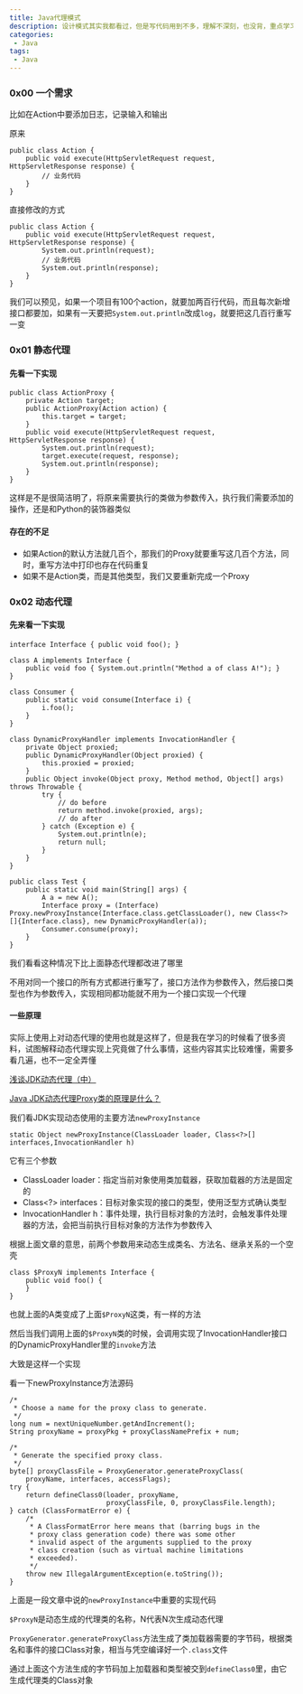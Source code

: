 ```yaml
---
title: Java代理模式
description: 设计模式其实我都看过，但是写代码用到不多，理解不深刻，也没背，重点学习一下Java代理模式，是因为Java动态代理在很多框架中用到，不学实在看不懂
categories:
 - Java
tags:
 - Java
---
```


### 0x00 一个需求
比如在Action中要添加日志，记录输入和输出

原来

```
public class Action {
    public void execute(HttpServletRequest request, HttpServletResponse response) {
        // 业务代码
    }
}
```

直接修改的方式

```
public class Action {
    public void execute(HttpServletRequest request, HttpServletResponse response) {
        System.out.println(request);
        // 业务代码
        System.out.println(response);
    }
}
```

我们可以预见，如果一个项目有100个action，就要加两百行代码，而且每次新增接口都要加，如果有一天要把`System.out.println`改成`log`，就要把这几百行重写一变

### 0x01 静态代理
#### 先看一下实现
```
public class ActionProxy {
    private Action target;
    public ActionProxy(Action action) {
        this.target = target;
    }
    public void execute(HttpServletRequest request, HttpServletResponse response) {
        System.out.println(request);
        target.execute(request, response);
        System.out.println(response);
    }
}
```

这样是不是很简洁明了，将原来需要执行的类做为参数传入，执行我们需要添加的操作，还是和Python的装饰器类似

#### 存在的不足
* 如果Action的默认方法就几百个，那我们的Proxy就要重写这几百个方法，同时，重写方法中打印也存在代码重复
* 如果不是Action类，而是其他类型，我们又要重新完成一个Proxy

### 0x02 动态代理
#### 先来看一下实现
```
interface Interface { public void foo(); }

class A implements Interface {
    public void foo { System.out.println("Method a of class A!"); }
}

class Consumer {
    public static void consume(Interface i) {
        i.foo();
    }
}

class DynamicProxyHandler implements InvocationHandler {
    private Object proxied;
    public DynamicProxyHandler(Object proxied) {
        this.proxied = proxied;
    }
    public Object invoke(Object proxy, Method method, Object[] args) throws Throwable {
        try {
            // do before
            return method.invoke(proxied, args);
            // do after
        } catch (Exception e) {
            System.out.println(e);
            return null;
        }
    }
}

public class Test {
    public static void main(String[] args) {
        A a = new A();
        Interface proxy = (Interface) Proxy.newProxyInstance(Interface.class.getClassLoader(), new Class<?>[]{Interface.class}, new DynamicProxyHandler(a));
        Consumer.consume(proxy);
    }
}
```

我们看看这种情况下比上面静态代理都改进了哪里

不用对同一个接口的所有方式都进行重写了，接口方法作为参数传入，然后接口类型也作为参数传入，实现相同都功能就不用为一个接口实现一个代理

#### 一些原理
实际上使用上对动态代理的使用也就是这样了，但是我在学习的时候看了很多资料，试图解释动态代理实现上究竟做了什么事情，这些内容其实比较难懂，需要多看几遍，也不一定全弄懂

[浅谈JDK动态代理（中）](https://zhuanlan.zhihu.com/p/62660956)

[Java JDK动态代理Proxy类的原理是什么？](https://www.zhihu.com/question/49337471/answer/115462314)

我们看JDK实现动态使用的主要方法`newProxyInstance`

```
static Object newProxyInstance(ClassLoader loader, Class<?>[] interfaces,InvocationHandler h)
```

它有三个参数

* ClassLoader loader：指定当前对象使用类加载器，获取加载器的方法是固定的
* Class<?> interfaces：目标对象实现的接口的类型，使用泛型方式确认类型
* InvocationHandler h：事件处理，执行目标对象的方法时，会触发事件处理器的方法，会把当前执行目标对象的方法作为参数传入

根据上面文章的意思，前两个参数用来动态生成类名、方法名、继承关系的一个空壳

```
class $ProxyN implements Interface {
    public void foo() {
    }
}
```

也就上面的A类变成了上面`$ProxyN`这类，有一样的方法

然后当我们调用上面的`$ProxyN`类的时候，会调用实现了InvocationHandler接口的DynamicProxyHandler里的`invoke`方法

大致是这样一个实现

看一下newProxyInstance方法源码

```
/*
 * Choose a name for the proxy class to generate.
 */
long num = nextUniqueNumber.getAndIncrement();
String proxyName = proxyPkg + proxyClassNamePrefix + num;

/*
 * Generate the specified proxy class.
 */
byte[] proxyClassFile = ProxyGenerator.generateProxyClass(
    proxyName, interfaces, accessFlags);
try {
    return defineClass0(loader, proxyName,
                        proxyClassFile, 0, proxyClassFile.length);
} catch (ClassFormatError e) {
    /*
     * A ClassFormatError here means that (barring bugs in the
     * proxy class generation code) there was some other
     * invalid aspect of the arguments supplied to the proxy
     * class creation (such as virtual machine limitations
     * exceeded).
     */
    throw new IllegalArgumentException(e.toString());
}
```

上面是一段文章中说的`newProxyInstance`中重要的实现代码

`$ProxyN`是动态生成的代理类的名称，N代表N次生成动态代理

`ProxyGenerator.generateProxyClass`方法生成了类加载器需要的字节码，根据类名和事件的接口Class对象，相当与凭空编译好一个`.class`文件

通过上面这个方法生成的字节码加上加载器和类型被交到`defineClass0`里，由它生成代理类的Class对象
